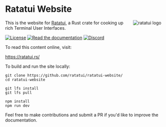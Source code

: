 # Ratatui Website

<img align="right" src="https://avatars.githubusercontent.com/u/125200832?s=128&v=4" alt="ratatui logo">

This is the website for [Ratatui](https://github.com/ratatui/ratatui), a Rust crate for cooking up
rich Terminal User Interfaces.

[![License](https://img.shields.io/crates/l/ratatui?style=for-the-badge)](./LICENSE.md)
[![Read the documentation](https://img.shields.io/badge/Read-Documentation-blue?style=for-the-badge)](https://ratatui.rs/)
[![Discord](https://img.shields.io/discord/1070692720437383208?label=discord&logo=discord&style=for-the-badge)](https://discord.gg/pMCEU9hNEj)

To read this content online, visit:

<https://ratatui.rs/>

To build and run the site locally:

```shell
git clone https://github.com/ratatui/ratatui-website/
cd ratatui-website

git lfs install
git lfs pull

npm install
npm run dev
```

Feel free to make contributions and submit a PR if you'd like to improve the documentation.
